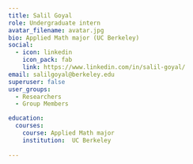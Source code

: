 ```yaml
---
title: Salil Goyal
role: Undergraduate intern
avatar_filename: avatar.jpg
bio: Applied Math major (UC Berkeley)
social:
  - icon: linkedin
    icon_pack: fab
    link: https://www.linkedin.com/in/salil-goyal/
email: salilgoyal@berkeley.edu
superuser: false
user_groups:
  - Researchers
  - Group Members

education:
  courses:
    course: Applied Math major
    institution:  UC Berkeley
    
---
```

